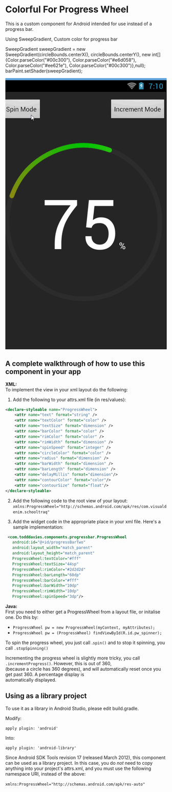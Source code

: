 Colorful For Progress Wheel
=============

This is a custom component for Android intended for use instead of a progress bar.

Using SweepGradient, Custom color for progress bar

SweepGradient sweepGradient = new SweepGradient(circleBounds.centerX(), circleBounds.centerY(),
    new int[]{Color.parseColor("#00c300"), Color.parseColor("#e6d058"), Color.parseColor("#ee621e"), Color.parseColor("#00c300")},null);
barPaint.setShader(sweepGradient);

![Sample Image](https://github.com/Jinbangzhu/ProgressWheel/raw/master/sample.gif "An example implementation")

A complete walkthrough of how to use this component in your app
-------------

**XML:**   
To implement the view in your xml layout do the following:

1. Add the following to your attrs.xml file (in res/values):
``` xml
<declare-styleable name="ProgressWheel">   
	<attr name="text" format="string" />   
	<attr name="textColor" format="color" />   
	<attr name="textSize" format="dimension" />   
	<attr name="barColor" format="color" />   
	<attr name="rimColor" format="color" />   
	<attr name="rimWidth" format="dimension" />   
	<attr name="spinSpeed" format="integer" />     
	<attr name="circleColor" format="color" />     
	<attr name="radius" format="dimension" />   
	<attr name="barWidth" format="dimension" />   
	<attr name="barLength" format="dimension" />
	<attr name="delayMillis" format="dimension"/>
	<attr name="contourColor" format="color"/>
	<attr name="contourSize" format="float"/>
</declare-styleable> 
```

2. Add the following code to the root view of your layout:
`xmlns:ProgressWheel="http://schemas.android.com/apk/res/com.visualdenim.schooltraq"`

3. Add the widget code in the appropriate place in your xml file. Here's a sample implementation:
``` xml
 <com.todddavies.components.progressbar.ProgressWheel
   android:id="@+id/progressBarTwo"
   android:layout_width="match_parent"
   android:layout_height="match_parent"
   ProgressWheel:textColor="#fff"
   ProgressWheel:textSize="44sp"
   ProgressWheel:rimColor="#2d2d2d"
   ProgressWheel:barLength="60dp"
   ProgressWheel:barColor="#fff"
   ProgressWheel:barWidth="10dp"
   ProgressWheel:rimWidth="10dp"
   ProgressWheel:spinSpeed="3dp"/>
```
	
**Java:**   
First you need to either get a ProgressWheel from a layout file, or initalise one. Do this by:

-  `ProgressWheel pw = new ProgressWheel(myContext, myAttributes);`
-  `ProgressWheel pw = (ProgressWheel) findViewById(R.id.pw_spinner);`

To spin the progress wheel, you just call .`spin()` and to stop it spinning, you call `.stopSpinning()`

Incrementing the progress wheel is slightly more tricky, you call `.incrementProgress()`. However, this is out of 360,  
(because a circle has 360 degrees), and will automatically reset once you get past 360. A percentage display is   
automatically displayed.

Using as a library project
--------------------------

To use it as a library in Android Studio, please edit build.gradle.

Modify:

    apply plugin: 'android'

Into:

    apply plugin: 'android-library'

Since Android SDK Tools revision 17 (released March 2012), this component can
be used as a library project. In this case, you do *not* need to copy anything
into your project's attrs.xml, and you must use the following namespace URI,
instead of the above:

`xmlns:ProgressWheel="http://schemas.android.com/apk/res-auto"`

